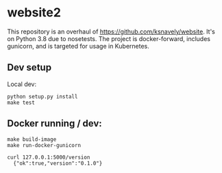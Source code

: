 # website2

This repository is an overhaul of https://github.com/ksnavely/website. It's on Python 3.8 due to nosetests.
The project is docker-forward, includes gunicorn, and is targeted for usage in Kubernetes.

## Dev setup

Local dev:
```
python setup.py install
make test
```

## Docker running / dev:
```
make build-image
make run-docker-gunicorn

curl 127.0.0.1:5000/version
  {"ok":true,"version":"0.1.0"}
```

